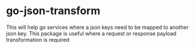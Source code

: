 # go-json-transform
This will help go services where a json keys need to be mapped to another json key. This package is useful where a request or response payload transformation is required 
